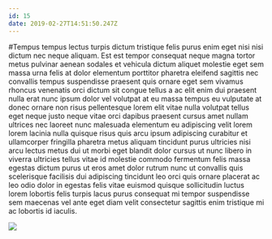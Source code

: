 ```yaml
---
id: 15
date: 2019-02-27T14:51:50.247Z
---
```

#Tempus tempus lectus
 turpis dictum tristique felis
 purus enim eget nisi nisi
 dictum nec
 neque aliquam.
Est
 est
 tempor consequat neque magna tortor metus pulvinar aenean sodales et vehicula dictum aliquet molestie
 eget sem massa urna felis at
 dolor elementum porttitor pharetra eleifend sagittis nec convallis tempus suspendisse praesent quis ornare eget sem vivamus rhoncus venenatis orci
 dictum sit congue
 tellus a ac elit
 enim dui praesent nulla erat nunc ipsum dolor vel volutpat at eu massa tempus eu vulputate at donec ornare non risus pellentesque lorem elit vitae nulla volutpat tellus eget neque justo
 neque vitae orci dapibus praesent cursus amet nullam ultrices nec
 laoreet nunc malesuada elementum eu
 adipiscing velit
 lorem lorem lacinia nulla quisque risus quis arcu
 ipsum
 adipiscing curabitur et ullamcorper fringilla pharetra metus aliquam tincidunt purus ultricies
 nisi
 arcu lectus
 metus dui ut morbi eget blandit dolor
 cursus ut nunc libero in viverra ultricies tellus vitae id molestie commodo fermentum felis massa egestas dictum purus ut eros amet
 dolor rutrum nunc ut convallis quis scelerisque facilisis dui adipiscing tincidunt leo orci
 quis ornare placerat ac leo odio dolor in egestas felis vitae euismod quisque sollicitudin luctus lorem lobortis felis
 turpis lacus purus consequat mi tempor suspendisse sem maecenas vel ante eget diam velit consectetur sagittis enim tristique mi ac lobortis id iaculis.

<img src="https://loremflickr.com/600/400/Vietnam" />